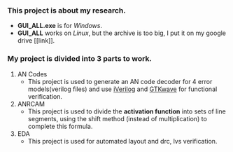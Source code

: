 ### This project is about my research.
* **GUI_ALL.exe** is for *Windows*.
* **GUI_ALL** works on *Linux*, but the archive is too big, I put it on my google drive [[link]].
### My project is divided into 3 parts to work.
1. AN Codes
	* This project is used to generate an AN code decoder for 4 error models(verilog files) and use [iVerilog](http://iverilog.icarus.com/) and [GTKwave](http://gtkwave.sourceforge.net/) for functional verification.
2. ANRCAM
	* This project is used to divide the **activation function** into sets of line segments, using the shift method (instead of multiplication) to complete this formula.
3. EDA
	* This project is used for automated layout and drc, lvs verification.